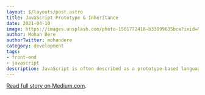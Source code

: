 ```yaml
---
layout: $/layouts/post.astro
title: JavaScript Prototype & Inheritance
date: 2021-04-10
image: https://images.unsplash.com/photo-1501772418-b33899635bca?ixid=MnwxMjA3fDB8MHxwaG90by1wYWdlfHx8fGVufDB8fHx8&ixlib=rb-1.2.1&auto=format&fit=crop&w=1650&q=80
author: Mohan Dere
authorTwitter: mohandere
category: development
tags:
- front-end
- javascript
description: JavaScript is often described as a prototype-based language — to provide inheritance, objects can have a prototype object, which acts as a template object that it inherits methods and properties from. — MDN
---
```


[Read full story on Medium.com](https://medium.com/@mohandere/javascript-prototype-inheritance-7c1febd12031).

